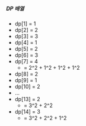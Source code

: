 ##### _DP 배열_

- dp[1] = 1
- dp[2] = 2
- dp[3] = 3
- dp[4] = 1
- dp[5] = 2
- dp[6] = 3
- dp[7] = 4
  - = 2^2 + 1^2 + 1^2 + 1^2
- dp[8] = 2
- dp[9] = 1
- dp[10] = 2
- ...
- dp[13] = 2
  - = 3^2 + 2^2
- dp[14] = 3
  - = 3^2 + 2^2 + 1^2